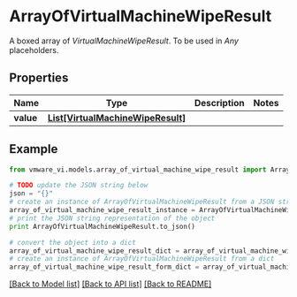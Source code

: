 # ArrayOfVirtualMachineWipeResult

A boxed array of *VirtualMachineWipeResult*. To be used in *Any* placeholders. 

## Properties
Name | Type | Description | Notes
------------ | ------------- | ------------- | -------------
**value** | [**List[VirtualMachineWipeResult]**](VirtualMachineWipeResult.md) |  | 

## Example

```python
from vmware_vi.models.array_of_virtual_machine_wipe_result import ArrayOfVirtualMachineWipeResult

# TODO update the JSON string below
json = "{}"
# create an instance of ArrayOfVirtualMachineWipeResult from a JSON string
array_of_virtual_machine_wipe_result_instance = ArrayOfVirtualMachineWipeResult.from_json(json)
# print the JSON string representation of the object
print ArrayOfVirtualMachineWipeResult.to_json()

# convert the object into a dict
array_of_virtual_machine_wipe_result_dict = array_of_virtual_machine_wipe_result_instance.to_dict()
# create an instance of ArrayOfVirtualMachineWipeResult from a dict
array_of_virtual_machine_wipe_result_form_dict = array_of_virtual_machine_wipe_result.from_dict(array_of_virtual_machine_wipe_result_dict)
```
[[Back to Model list]](../README.md#documentation-for-models) [[Back to API list]](../README.md#documentation-for-api-endpoints) [[Back to README]](../README.md)


